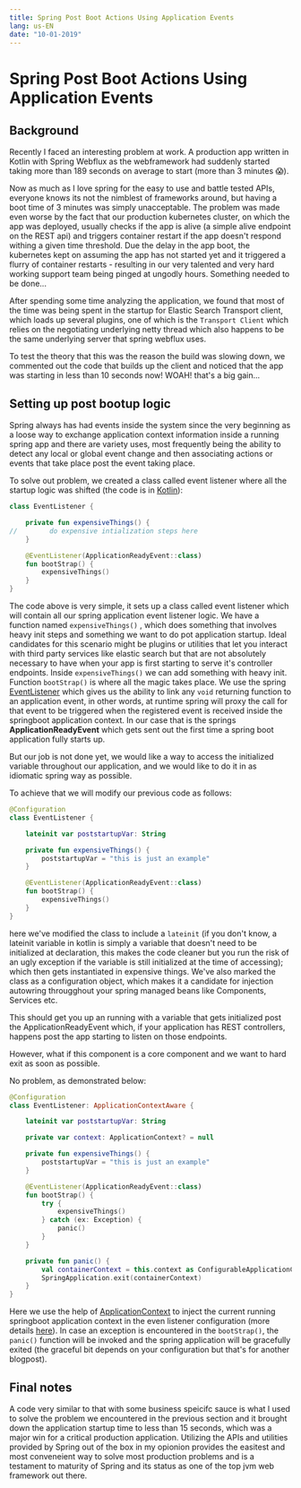 ```yaml
--- 
title: Spring Post Boot Actions Using Application Events
lang: us-EN
date: "10-01-2019"
---
```


# Spring Post Boot Actions Using Application Events

<read-time-calculator/>

## Background

Recently I faced an interesting problem at work. A production app written in Kotlin with Spring Webflux as the webframework had suddenly started taking more than 189 seconds on average to start (more than 3 minutes 😱).

Now as much as I love spring for the easy to use and battle tested APIs, everyone knows its not the nimblest of frameworks around, but having a boot time of 3 minutes was simply unacceptable. The problem was made even worse by the fact that our production kubernetes cluster, on which the app was deployed, usually checks if the app is alive (a simple alive endpoint on the REST api) and triggers container restart if the app doesn't respond withing a given time threshold. Due the delay in the app boot, the kubernetes kept on assuming the app has not started yet and it triggered a flurry of container restarts - resulting in our very talented and very hard working support team being pinged at ungodly hours. Something needed to be done...

After spending some time analyzing the application, we found that most of the time was being spent in the startup for Elastic Search Transport client, which loads up several plugins, one of which is the `Transport Client` which relies on the negotiating underlying netty thread which also happens to be the same underlying server that spring webflux uses.

To test the theory that this was the reason the build was slowing down, we commented out the code that builds up the client and noticed that the app was starting in less than 10 seconds now! WOAH! that's a big gain...

## Setting up post bootup logic

Spring always has had events inside the system since the very beginning as a loose way to exchange application context information inside a running spring app and there are variety uses, most frequently being the ability to detect any local or global event change and then associating actions or events that take place post the event taking place.

To solve out problem, we created a class called event listener where all the startup logic was shifted (the code is in [Kotlin](https://kotlinlang.org/)):

```kotlin
class EventListener {

    private fun expensiveThings() {
//        do expensive intialization steps here
    }

    @EventListener(ApplicationReadyEvent::class)
    fun bootStrap() {
        expensiveThings()
    }
}
```

The code above is very simple, it sets up a class called event listener which will contain all our spring application event listener logic. We have a function named `expensiveThings()` , which does something that involves heavy init steps and something we want to do pot application startup. Ideal candidates for this scenario might be plugins or utilities that let you interact with third party services like elastic search but that are not absolutely necessary to have when your app is first starting to serve it's controller endpoints. Inside `expensiveThings()` we can add something with heavy init. Function `bootStrap()` is where all the magic takes place. We use the spring [EventListener](https://docs.spring.io/spring-framework/docs/current/javadoc-api/org/springframework/context/event/EventListener.html) which gives us the ability to link any `void` returning function to an application event, in other words, at runtime spring will proxy the call for that event to be triggered when the registered event is received inside the springboot application context. In our case that is the springs **ApplicationReadyEvent** which gets sent out the first time a spring boot application fully starts up.

But our job is not done yet, we would like a way to access the initialized variable throughout our application, and we would like to do it in as idiomatic spring way as possible.

To achieve that we will modify our previous code as follows:

```kotlin
@Configuration
class EventListener {

    lateinit var poststartupVar: String

    private fun expensiveThings() {
        poststartupVar = "this is just an example"
    }

    @EventListener(ApplicationReadyEvent::class)
    fun bootStrap() {
        expensiveThings()
    }
}
```

here we've modified the class to include a `lateinit` (if you don't know, a lateinit variable in kotlin is simply a variable that doesn't need to be initialized at declaration, this makes the code cleaner but you run the risk of an ugly exception if the variable is still initialized at the time of accessing); which then gets instantiated in expensive things. We've also marked the class as a configuration object, which makes it a candidate for injection autowring througghout your spring managed beans like Components, Services etc.

This should get you up an running with a variable that gets initialized post the ApplicationReadyEvent which, if your application has REST controllers, happens post the app starting to listen on those endpoints.

However, what if this component is a core component and we want to hard exit as soon as possible. 

No problem, as demonstrated below:

```kotlin
@Configuration
class EventListener: ApplicationContextAware {

    lateinit var poststartupVar: String

    private var context: ApplicationContext? = null

    private fun expensiveThings() {
        poststartupVar = "this is just an example"
    }

    @EventListener(ApplicationReadyEvent::class)
    fun bootStrap() {
        try {
            expensiveThings()
        } catch (ex: Exception) {
            panic()
        }
    }

    private fun panic() {
        val containerContext = this.context as ConfigurableApplicationContext
        SpringApplication.exit(containerContext)
    }
}
```

Here we use the help of [ApplicationContext](https://docs.spring.io/spring-framework/docs/current/javadoc-api/org/springframework/context/ApplicationContext.html) to inject the current running springboot application context in the even listener configuration (more details [here](https://spring.io/understanding/application-context)). In case an exception is encountered in the `bootStrap()`, the `panic()` function will be invoked and the spring application will be gracefully exited (the graceful bit depends on your configuration but that's for another blogpost).

## Final notes
A code very similar to that with some business speicifc sauce is what I used to solve the problem we encountered in the previous section and it brought down the application startup time to less than 15 seconds, which was a major win for a critical production application. Utilizing the APIs and utilities provided by Spring out of the box in my opionion provides the easitest and most conveneient way to solve most production problems and is a testament to maturity of Spring and its status as one of the top jvm web framework out there.

<!-- more -->